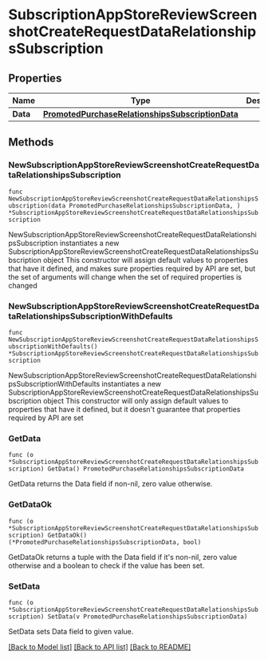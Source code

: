 # SubscriptionAppStoreReviewScreenshotCreateRequestDataRelationshipsSubscription

## Properties

Name | Type | Description | Notes
------------ | ------------- | ------------- | -------------
**Data** | [**PromotedPurchaseRelationshipsSubscriptionData**](PromotedPurchaseRelationshipsSubscriptionData.md) |  | 

## Methods

### NewSubscriptionAppStoreReviewScreenshotCreateRequestDataRelationshipsSubscription

`func NewSubscriptionAppStoreReviewScreenshotCreateRequestDataRelationshipsSubscription(data PromotedPurchaseRelationshipsSubscriptionData, ) *SubscriptionAppStoreReviewScreenshotCreateRequestDataRelationshipsSubscription`

NewSubscriptionAppStoreReviewScreenshotCreateRequestDataRelationshipsSubscription instantiates a new SubscriptionAppStoreReviewScreenshotCreateRequestDataRelationshipsSubscription object
This constructor will assign default values to properties that have it defined,
and makes sure properties required by API are set, but the set of arguments
will change when the set of required properties is changed

### NewSubscriptionAppStoreReviewScreenshotCreateRequestDataRelationshipsSubscriptionWithDefaults

`func NewSubscriptionAppStoreReviewScreenshotCreateRequestDataRelationshipsSubscriptionWithDefaults() *SubscriptionAppStoreReviewScreenshotCreateRequestDataRelationshipsSubscription`

NewSubscriptionAppStoreReviewScreenshotCreateRequestDataRelationshipsSubscriptionWithDefaults instantiates a new SubscriptionAppStoreReviewScreenshotCreateRequestDataRelationshipsSubscription object
This constructor will only assign default values to properties that have it defined,
but it doesn't guarantee that properties required by API are set

### GetData

`func (o *SubscriptionAppStoreReviewScreenshotCreateRequestDataRelationshipsSubscription) GetData() PromotedPurchaseRelationshipsSubscriptionData`

GetData returns the Data field if non-nil, zero value otherwise.

### GetDataOk

`func (o *SubscriptionAppStoreReviewScreenshotCreateRequestDataRelationshipsSubscription) GetDataOk() (*PromotedPurchaseRelationshipsSubscriptionData, bool)`

GetDataOk returns a tuple with the Data field if it's non-nil, zero value otherwise
and a boolean to check if the value has been set.

### SetData

`func (o *SubscriptionAppStoreReviewScreenshotCreateRequestDataRelationshipsSubscription) SetData(v PromotedPurchaseRelationshipsSubscriptionData)`

SetData sets Data field to given value.



[[Back to Model list]](../README.md#documentation-for-models) [[Back to API list]](../README.md#documentation-for-api-endpoints) [[Back to README]](../README.md)


